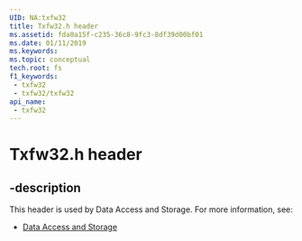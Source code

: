 ```yaml
---
UID: NA:txfw32
title: Txfw32.h header
ms.assetid: fda0a15f-c235-36c8-9fc3-8df39d00bf01
ms.date: 01/11/2019
ms.keywords: 
ms.topic: conceptual
tech.root: fs
f1_keywords:
 - txfw32
 - txfw32/txfw32
api_name:
 - txfw32
---
```


# Txfw32.h header


## -description

This header is used by Data Access and Storage. For more information, see:

- [Data Access and Storage](../_fs/index.md)

